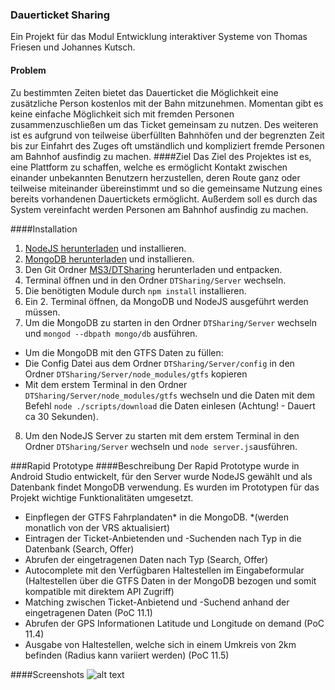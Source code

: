 ### Dauerticket Sharing
Ein Projekt für das Modul Entwicklung interaktiver Systeme von Thomas Friesen und Johannes Kutsch.
#### Problem
Zu bestimmten Zeiten bietet das Dauerticket die Möglichkeit eine zusätzliche Person
kostenlos mit der Bahn mitzunehmen. Momentan gibt es keine einfache Möglichkeit
sich mit fremden Personen zusammenzuschließen um das Ticket gemeinsam zu
nutzen. Des weiteren ist es aufgrund von teilweise überfüllten Bahnhöfen und der
begrenzten Zeit bis zur Einfahrt des Zuges oft umständlich und kompliziert fremde
Personen am Bahnhof ausfindig zu machen.
####Ziel
Das Ziel des Projektes ist es, eine Plattform zu schaffen, welche es ermöglicht Kontakt
zwischen einander unbekannten Benutzern herzustellen, deren Route ganz oder
teilweise miteinander übereinstimmt und so die gemeinsame Nutzung eines bereits
vorhandenen Dauertickets ermöglicht. Außerdem soll es durch das System
vereinfacht werden Personen am Bahnhof ausfindig zu machen.

####Installation
1. [NodeJS herunterladen](https://nodejs.org/en/download/) und installieren.
2. [MongoDB herunterladen](https://www.mongodb.org/downloads#production) und installieren.
3. Den Git Ordner [MS3/DTSharing](https://github.com/netrox91/EISSS16FriesenKutsch/tree/master/MS3/DTSharing) herunterladen und entpacken.
4. Terminal öffnen und in den Ordner ```DTSharing/Server``` wechseln.
5. Die benötigten Module durch ```npm install``` installieren.
6. Ein 2. Terminal öffnen, da MongoDB und NodeJS ausgeführt werden müssen.
7. Um die MongoDB zu starten in den Ordner ```DTSharing/Server``` wechseln und ```mongod --dbpath mongo/db``` ausführen.
 * Um die MongoDB mit den GTFS Daten zu füllen:
 * Die Config Datei aus dem Ordner ```DTSharing/Server/config``` in den Ordner ```DTSharing/Server/node_modules/gtfs``` kopieren
 * Mit dem erstem Terminal in den Ordner ```DTSharing/Server/node_modules/gtfs``` wechseln und die Daten mit dem Befehl ```node ./scripts/download``` die Daten einlesen (Achtung! - Dauert ca 30 Sekunden).
8. Um den NodeJS Server zu starten mit dem erstem Terminal in den Ordner ```DTSharing/Server``` wechseln und ```node server.js```ausführen.


###Rapid Prototype
####Beschreibung
Der Rapid Prototype wurde in Android Studio entwickelt, für den Server wurde NodeJS gewählt und als Datenbank findet MongoDB verwendung. Es wurden im Prototypen für das Projekt wichtige Funktionalitäten umgesetzt.
* Einpflegen der GTFS Fahrplandaten* in die MongoDB. *(werden monatlich von der VRS aktualisiert)
* Eintragen der Ticket-Anbietenden und -Suchenden nach Typ in die Datenbank (Search, Offer)
* Abrufen der eingetragenen Daten nach Typ (Search, Offer)
* Autocomplete mit den Verfügbaren Haltestellen im Eingabeformular (Haltestellen über die GTFS Daten in der MongoDB bezogen und somit kompatible mit direktem API Zugriff)
* Matching zwischen Ticket-Anbietend und -Suchend anhand der eingetragenen Daten (PoC 11.1)
* Abrufen der GPS Informationen Latitude und Longitude on demand (PoC 11.4)
* Ausgabe von Haltestellen, welche sich in einem Umkreis von 2km befinden (Radius kann variiert werden) (PoC 11.5)

####Screenshots
![alt text](https://github.com/netrox91/EISSS16FriesenKutsch/blob/master/MS1/Rapid%20Prototype%20Screenshots/All.png "Screenshot")
